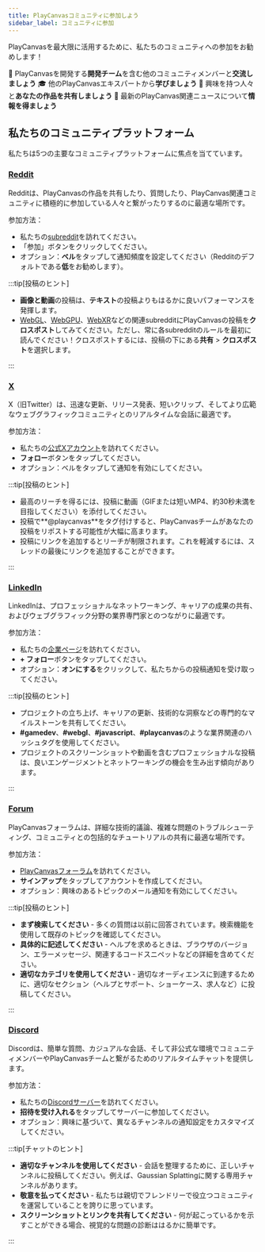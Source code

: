 ```yaml
---
title: PlayCanvasコミュニティに参加しよう
sidebar_label: コミュニティに参加
---
```


PlayCanvasを最大限に活用するために、私たちのコミュニティへの参加をお勧めします！

🤝 PlayCanvasを開発する**開発チーム**を含む他のコミュニティメンバーと**交流しましょう**
🎓 他のPlayCanvasエキスパートから**学びましょう**
🎨 興味を持つ人々と**あなたの作品を共有しましょう**
📰 最新のPlayCanvas関連ニュースについて**情報を得ましょう**

## 私たちのコミュニティプラットフォーム

私たちは5つの主要なコミュニティプラットフォームに焦点を当てています。

### [Reddit](https://reddit.com/)

Redditは、PlayCanvasの作品を共有したり、質問したり、PlayCanvas関連コミュニティに積極的に参加している人々と繋がったりするのに最適な場所です。

参加方法：

* 私たちの[subreddit](https://www.reddit.com/r/PlayCanvas/)を訪れてください。
* 「参加」ボタンをクリックしてください。
* オプション：**ベル**をタップして通知頻度を設定してください（Redditのデフォルトである**低**をお勧めします）。

:::tip[投稿のヒント]

* **画像と動画**の投稿は、**テキスト**の投稿よりもはるかに良いパフォーマンスを発揮します。
* [WebGL](https://www.reddit.com/r/webgl/)、[WebGPU](https://www.reddit.com/r/webgpu/)、[WebXR](https://www.reddit.com/r/WebXR/)などの関連subredditにPlayCanvasの投稿を**クロスポスト**してみてください。ただし、常に各subredditのルールを最初に読んでください！クロスポストするには、投稿の下にある**共有** > **クロスポスト**を選択します。

:::

### [X](https://x.com/)

X（旧Twitter）は、迅速な更新、リリース発表、短いクリップ、そしてより広範なウェブグラフィックコミュニティとのリアルタイムな会話に最適です。

参加方法：

* 私たちの[公式Xアカウント](https://x.com/playcanvas)を訪れてください。
* **フォロー**ボタンをタップしてください。
* オプション：ベルをタップして通知を有効にしてください。

:::tip[投稿のヒント]

* 最高のリーチを得るには、投稿に動画（GIFまたは短いMP4、約30秒未満を目指してください）を添付してください。
* 投稿で**@playcanvas**をタグ付けすると、PlayCanvasチームがあなたの投稿をリポストする可能性が大幅に高まります。
* 投稿にリンクを追加するとリーチが制限されます。これを軽減するには、スレッドの最後にリンクを追加することができます。

:::

### [LinkedIn](https://linkedin.com/)

LinkedInは、プロフェッショナルなネットワーキング、キャリアの成果の共有、およびウェブグラフィック分野の業界専門家とのつながりに最適です。

参加方法：

* 私たちの[企業ページ](https://www.linkedin.com/company/playcanvas/)を訪れてください。
* **+ フォロー**ボタンをタップしてください。
* オプション：**オンにする**をクリックして、私たちからの投稿通知を受け取ってください。

:::tip[投稿のヒント]

* プロジェクトの立ち上げ、キャリアの更新、技術的な洞察などの専門的なマイルストーンを共有してください。
* **#gamedev**、**#webgl**、**#javascript**、**#playcanvas**のような業界関連のハッシュタグを使用してください。
* プロジェクトのスクリーンショットや動画を含むプロフェッショナルな投稿は、良いエンゲージメントとネットワーキングの機会を生み出す傾向があります。

:::

### [Forum](https://forum.playcanvas.com/)

PlayCanvasフォーラムは、詳細な技術的議論、複雑な問題のトラブルシューティング、コミュニティとの包括的なチュートリアルの共有に最適な場所です。

参加方法：

* [PlayCanvasフォーラム](https://forum.playcanvas.com/)を訪れてください。
* **サインアップ**をタップしてアカウントを作成してください。
* オプション：興味のあるトピックのメール通知を有効にしてください。

:::tip[投稿のヒント]

* **まず検索してください** - 多くの質問は以前に回答されています。検索機能を使用して既存のトピックを確認してください。
* **具体的に記述してください** - ヘルプを求めるときは、ブラウザのバージョン、エラーメッセージ、関連するコードスニペットなどの詳細を含めてください。
* **適切なカテゴリを使用してください** - 適切なオーディエンスに到達するために、適切なセクション（ヘルプとサポート、ショーケース、求人など）に投稿してください。

:::

### [Discord](https://discord.gg/RSaMRzg)

Discordは、簡単な質問、カジュアルな会話、そして非公式な環境でコミュニティメンバーやPlayCanvasチームと繋がるためのリアルタイムチャットを提供します。

参加方法：

* 私たちの[Discordサーバー](https://discord.gg/RSaMRzg)を訪れてください。
* **招待を受け入れる**をタップしてサーバーに参加してください。
* オプション：興味に基づいて、異なるチャンネルの通知設定をカスタマイズしてください。

:::tip[チャットのヒント]

* **適切なチャンネルを使用してください** - 会話を整理するために、正しいチャンネルに投稿してください。例えば、Gaussian Splattingに関する専用チャンネルがあります。
* **敬意を払ってください** - 私たちは親切でフレンドリーで役立つコミュニティを運営していることを誇りに思っています。
* **スクリーンショットとリンクを共有してください** - 何が起こっているかを示すことができる場合、視覚的な問題の診断ははるかに簡単です。

:::
